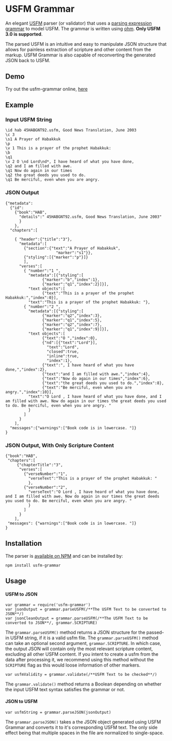 # USFM Grammar

An elegant [USFM](https://github.com/ubsicap/usfm) parser (or validator) that uses a [parsing expression grammar](https://en.wikipedia.org/wiki/Parsing_expression_grammar) to model USFM. The grammar is written using [ohm](https://ohmlang.github.io/). **Only USFM 3.0 is supported**. 

The parsed USFM is an intuitive and easy to manipulate JSON structure that allows for painless extraction of scripture and other content from the markup. USFM Grammar is also capable of reconverting the generated JSON back to USFM.

## Demo

Try out the usfm-grammar online, [here](http://usfm.bridgeconn.com/node/index.html)

## Example

### Input USFM String

```
\id hab 45HABGNT92.usfm, Good News Translation, June 2003
\c 3
\s1 A Prayer of Habakkuk
\p
\v 1 This is a prayer of the prophet Habakkuk:
\b
\q1
\v 2 O \nd Lord\nd*, I have heard of what you have done,
\q2 and I am filled with awe.
\q1 Now do again in our times
\q2 the great deeds you used to do.
\q1 Be merciful, even when you are angry.
```

### JSON Output

```
{"metadata":
  {"id":
    {"book":"HAB",
      "details":" 45HABGNT92.usfm, Good News Translation, June 2003"
      }
    },
  "chapters":[
 
    { "header":{"title":"3"},
      "metadata":[
        {"section":{"text":"A Prayer of Habakkuk",
                      "marker":"s1"}},
        {"styling":[{"marker":"p"}]}
        ],
      "verses":[
        { "number":"1 ",
          "metadata":[{"styling":[
                {"marker":"b","index":1},
                {"marker":"q1","index":2}]}],
          "text objects":[
                {"text":"This is a prayer of the prophet Habakkuk:","index":0}],
          "text":"This is a prayer of the prophet Habakkuk: "},
        { "number":"2 ",
          "metadata":[{"styling":[
                {"marker":"q2","index":3},
                {"marker":"q1","index":5},
                {"marker":"q2","index":7},
                {"marker":"q1","index":9}]}],
          "text objects":[
                {"text":"O ","index":0},
                {"nd":[{"text":"Lord"}],
                  "text":"Lord",
                  "closed":true,
                  "inline":true,
                  "index":1},
                {"text":", I have heard of what you have done,","index":2},
                {"text":"and I am filled with awe.","index":4},
                {"text":"Now do again in our times","index":6},
                {"text":"the great deeds you used to do.","index":8},
                {"text":"Be merciful, even when you are angry.","index":10}],
          "text":"O Lord , I have heard of what you have done, and I am filled with awe. Now do again in our times the great deeds you used to do. Be merciful, even when you are angry. "
          }
        ]
      }
    ],
  "messages":{"warnings":["Book code is in lowercase. "]}
}
```

### JSON Output, With Only Scripture Content

```
{"book":"HAB",
 "chapters":[
     {"chapterTitle":"3",
      "verses":[
        {"verseNumber":"1",
          "verseText":"This is a prayer of the prophet Habakkuk: "
          },
        {"verseNumber":"2",
          "verseText":"O Lord , I have heard of what you have done, and I am filled with awe. Now do again in our times the great deeds you used to do. Be merciful, even when you are angry. "
          }
        ]
      }
    ],
 "messages": {"warnings":["Book code is in lowercase. "]}
}
```

## Installation

The parser is [available on NPM](https://www.npmjs.com/package/usfm-grammar) and can be installed by:

`npm install usfm-grammar`

## Usage

#### USFM to JSON
```
var grammar = require('usfm-grammar')
var jsonOutput = grammar.parseUSFM(/**The USFM Text to be converted to JSON**/)
var jsonCleanOutput = grammar.parseUSFM(/**The USFM Text to be converted to JSON**/, grammar.SCRIPTURE)
```
The `grammar.parseUSFM()` method returns a JSON structure for the passed-in USFM string, if it is a valid usfm file.
The `grammar.parseUSFM()` method can take an optional second argument, `grammar.SCRIPTURE`. In which case, the output JSON will contain only the most relevant scripture content, excluding all other USFM content.
If you intent to create a usfm from the data after processing it, we recommend using this method without the `SCRIPTURE` flag as this would loose information of other markers. 


```
var usfmValidity = grammar.validate(/**USFM Text to be checked**/)
```
The `grammar.validate()` method returns a Boolean depending on whether the input USFM text syntax satisfies the grammar or not.

#### JSON to USFM
```
var usfmString = grammar.parseJSON(jsonOutput)
```
The `grammar.parseJSON()` takes a the JSON object generated using USFM Grammar and converts it to it's corresponding USFM text. The only side effect being that multiple spaces in the file are normalized to single-space.

